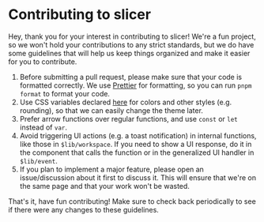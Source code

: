 # Contributing to slicer

Hey, thank you for your interest in contributing to slicer!
We're a fun project, so we won't hold your contributions to any strict standards,
but we do have some guidelines that will help us keep things organized and make it easier for you to contribute.

1. Before submitting a pull request, please make sure that your code is formatted correctly.
   We use [Prettier](https://prettier.io/) for formatting, so you can run `pnpm format` to format your code.
2. Use CSS variables declared [here](./src/main.css) for colors and other styles (e.g. rounding),
   so that we can easily change the theme later.
3. Prefer arrow functions over regular functions, and use `const` or `let` instead of `var`.
4. Avoid triggering UI actions (e.g. a toast notification) in internal functions, like those in `$lib/workspace`.
   If you need to show a UI response, do it in the component that calls the function or in the generalized UI handler in `$lib/event`.
5. If you plan to implement a major feature, please open an issue/discussion about it first to discuss it.
   This will ensure that we're on the same page and that your work won't be wasted.

That's it, have fun contributing! Make sure to check back periodically to see if there were any changes to these guidelines.
